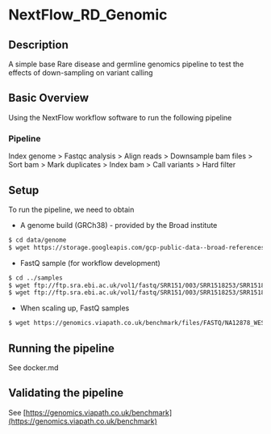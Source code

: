 # NextFlow_RD_Genomic

## Description

A simple base Rare disease and germline genomics pipeline to test the effects of down-sampling on variant calling

## Basic Overview
Using the NextFlow workflow software to run the following pipeline

### Pipeline
Index genome > Fastqc analysis > Align reads > Downsample bam files > Sort bam > Mark duplicates > Index bam > 
Call variants > Hard filter

## Setup
To run the pipeline, we need to obtain 

- A genome build (GRCh38) - provided by the Broad institute
```bash
$ cd data/genome
$ wget https://storage.googleapis.com/gcp-public-data--broad-references/hg38/v0/Homo_sapiens_assembly38.fasta
```
- FastQ sample (for workflow development)
```bash
$ cd ../samples
$ wget ftp://ftp.sra.ebi.ac.uk/vol1/fastq/SRR151/003/SRR1518253/SRR1518253_1.fastq.gz
$ wget ftp://ftp.sra.ebi.ac.uk/vol1/fastq/SRR151/003/SRR1518253/SRR1518253_2.fastq.gz
```
- When scaling up, FastQ samples
```bash
$ wget https://genomics.viapath.co.uk/benchmark/files/FASTQ/NA12878_WES.zip
```

## Running the pipeline
See docker.md

## Validating the pipeline
See [https://genomics.viapath.co.uk/benchmark](https://genomics.viapath.co.uk/benchmark)